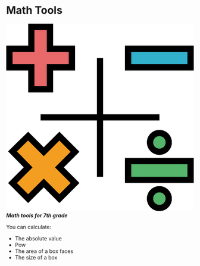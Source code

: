 # Math Tools

![img](public/images/calculator.svg)
**_Math tools for 7th grade_**

You can calculate:

- The absolute value
- Pow
- The area of a box faces
- The size of a box
